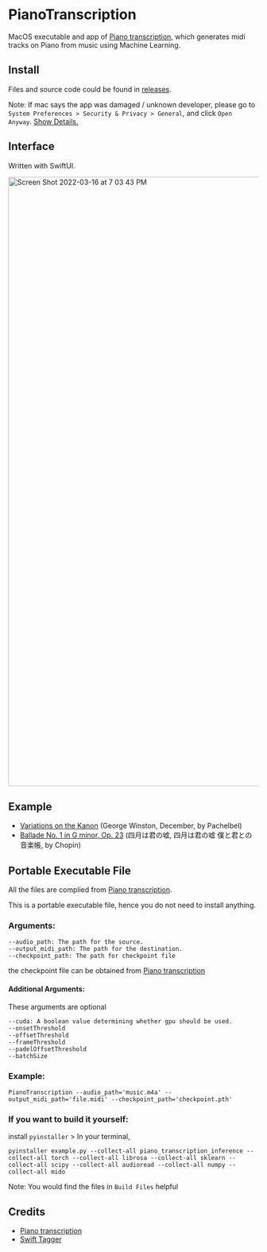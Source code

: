 # PianoTranscription
MacOS executable and app of [Piano transcription](https://github.com/bytedance/piano_transcription), which generates midi tracks on Piano from music using Machine Learning.

## Install
Files and source code could be found in [releases](https://github.com/Vaida12345/PianoTranscription/releases).

Note: If mac says the app was damaged / unknown developer, please go to `System Preferences > Security & Privacy > General`, and click `Open Anyway`. [Show Details.](https://github.com/Vaida12345/Annotation/wiki#why-i-cant-open-the-app)

## Interface
Written with SwiftUI.

<img width="1227" alt="Screen Shot 2022-03-16 at 7 03 43 PM" src="https://user-images.githubusercontent.com/91354917/158576353-f44ab0ce-1f20-4f99-8882-dbf5466f0796.png">

## Example
- [Variations on the Kanon](https://github.com/Vaida12345/PianoTranscription/files/9120096/Variations.on.the.Kanon.midi.zip) (George Winston, December, by Pachelbel)
- [Ballade No. 1 in G minor, Op. 23](https://github.com/Vaida12345/PianoTranscription/files/9120105/Ballade.No.1.in.G.minor.Op.23.midi.zip) (四月は君の嘘, 四月は君の嘘 僕と君との音楽帳, by Chopin)

## Portable Executable File
All the files are complied from [Piano transcription](https://github.com/bytedance/piano_transcription).

This is a portable executable file, hence you do not need to install anything.

### Arguments:
```
--audio_path: The path for the source.
--output_midi_path: The path for the destination.
--checkpoint_path: The path for checkpoint file
```
the checkpoint file can be obtained from [Piano transcription](https://github.com/bytedance/piano_transcription)

#### Additional Arguments:
These arguments are optional
```
--cuda: A boolean value determining whether gpu should be used.
--onsetThreshold
--offsetThreshold
--frameThreshold
--padelOffsetThreshold
--batchSize
```

### Example:
`PianoTranscription --audio_path='music.m4a' --output_midi_path='file.midi' --checkpoint_path='checkpoint.pth'`

### If you want to build it yourself:

install `pyinstaller` > In your terminal, 

`pyinstaller example.py --collect-all piano_transcription_inference --collect-all torch --collect-all librosa --collect-all sklearn --collect-all scipy --collect-all audioread --collect-all numpy --collect-all mido`

Note: You would find the files in `Build Files` helpful

## Credits
- [Piano transcription](https://github.com/bytedance/piano_transcription)
- [Swift Tagger](https://github.com/NCrusher74/SwiftTagger)
